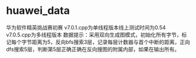 # huawei_data
华为软件精英挑战赛初赛
v7.0.1.cpp为单线程版本线上测试时间为0.54
v7.0.5.cpp为多线程版本
数据提示：采用双向生成图模式，初始化所有字节，标记每个字节距离为5，反向bfs搜索3层，记录每层计数器与首个中断的距离，正向dfs搜索5层，判断第5层正确正确在反向搜图的附属内部，如果在输出所有。
